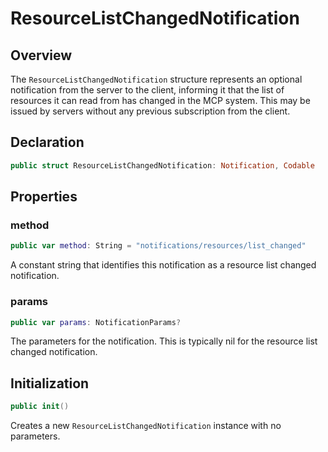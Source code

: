 # ResourceListChangedNotification

## Overview

The `ResourceListChangedNotification` structure represents an optional notification from the server to the client, informing it that the list of resources it can read from has changed in the MCP system. This may be issued by servers without any previous subscription from the client.

## Declaration

```swift
public struct ResourceListChangedNotification: Notification, Codable
```

## Properties

### method

```swift
public var method: String = "notifications/resources/list_changed"
```

A constant string that identifies this notification as a resource list changed notification.

### params

```swift
public var params: NotificationParams?
```

The parameters for the notification. This is typically nil for the resource list changed notification.

## Initialization

```swift
public init()
```

Creates a new `ResourceListChangedNotification` instance with no parameters.
